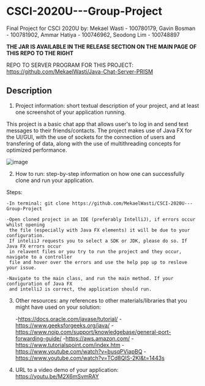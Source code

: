 # CSCI-2020U---Group-Project

Final Project for CSCI 2020U by: Mekael Wasti - 100780179, Gavin Bosman - 100781902, Ammar Hatiya - 100746962, Seodong Lim - 100748897

**THE JAR IS AVAILABLE IN THE RELEASE SECTION ON THE MAIN PAGE OF THIS REPO TO THE RIGHT**

REPO TO SERVER PROGRAM FOR THIS PROJECT: https://github.com/MekaelWasti/Java-Chat-Server-PRISM

## Description


1. Project  information:  short  textual  description  of  your  project,  and  at  least  one 
screenshot of your application running. 

This project is a basic chat app that allows user's to log in and send text messages to their friends/contacts.
The project makes use of Java FX for the UI/GUI, with the use of sockets for the connection of users and transfering 
of data, along with the use of multithreading concepts for optimized performance. 

![image](https://user-images.githubusercontent.com/40731373/163483804-165b827f-feb9-49ae-9ca6-0bdb157344f8.png)

2. How to run: step-by-step  information on how one can successfully clone and run 
your application. 
  
  Steps:
  
    -In terminal: git clone https://github.com/MekaelWasti/CSCI-2020U---Group-Project
    
    -Open cloned project in an IDE (preferably IntelliJ), if errors occur whilst opening
     the file (especially with Java FX elements) it will be due to your configuration. 
     If inteliiJ requests you to select a SDK or JDK, please do so. If Java FX errors occur
     in relavent files or you try to run the project and they occur, navigate to a controller
     file and hover over the errors and use the help pop up to reslove your issue.
     
    -Navigate to the main class, and run the main method. If your configuration of Java FX
     and intelliJ is correct, the application should run.
    


3. Other  resources:  any  references  to  other  materials/libraries  that  you  might  have 
used on your solution:
  
    -https://docs.oracle.com/javase/tutorial/
    -https://www.geeksforgeeks.org/java/
    -https://www.noip.com/support/knowledgebase/general-port-forwarding-guide/
    -https://aws.amazon.com/
    -https://www.tutorialspoint.com/index.htm
    -https://www.youtube.com/watch?v=busqPViapBQ
    -https://www.youtube.com/watch?v=TCd8QIS-2KI&t=1443s



4. URL to a video demo of your application: https://youtu.be/M2X6mSvmRAY
